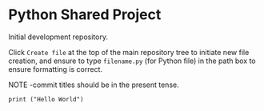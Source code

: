 # Python Shared Project

Initial development repository. 

Click ```Create file``` at the top of the main repository tree to initiate new file creation, and ensure to type ```filename.py``` (for Python file) in the path box to ensure formatting is correct.

NOTE -commit titles should be in the present tense.


```
print ("Hello World")
```
